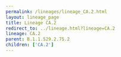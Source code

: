 ```yaml
---
permalink: /lineages/lineage_CA.2.html
layout: lineage_page
title: Lineage CA.2
redirect_to: ../lineage.html?lineage=CA.2
lineage: CA.2
parent: B.1.1.529.2.75.2
children: ['CA.2']
---
```

